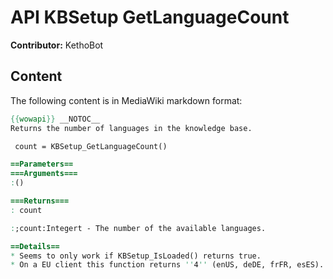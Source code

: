 # API KBSetup GetLanguageCount

**Contributor:** KethoBot

## Content

The following content is in MediaWiki markdown format:

```mediawiki
{{wowapi}} __NOTOC__
Returns the number of languages in the knowledge base.

 count = KBSetup_GetLanguageCount()

==Parameters==
===Arguments===
:()

===Returns===
: count

:;count:Integert - The number of the available languages.

==Details==
* Seems to only work if KBSetup_IsLoaded() returns true.
* On a EU client this function returns ''4'' (enUS, deDE, frFR, esES).
```